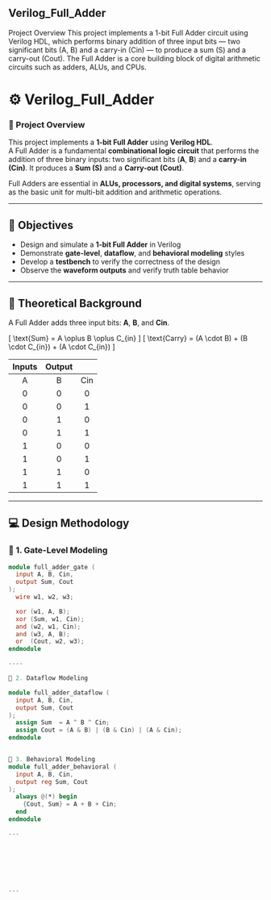 ## Verilog_Full_Adder
Project Overview  This project implements a 1-bit Full Adder circuit using Verilog HDL, which performs binary addition of three input bits — two significant bits (A, B) and a carry-in (Cin) — to produce a sum (S) and a carry-out (Cout). The Full Adder is a core building block of digital arithmetic circuits such as adders, ALUs, and CPUs.
# ⚙️ Verilog_Full_Adder

### 🧩 Project Overview  
This project implements a **1-bit Full Adder** using **Verilog HDL**.  
A Full Adder is a fundamental **combinational logic circuit** that performs the addition of three binary inputs: two significant bits (**A**, **B**) and a **carry-in (Cin)**. It produces a **Sum (S)** and a **Carry-out (Cout)**.  

Full Adders are essential in **ALUs, processors, and digital systems**, serving as the basic unit for multi-bit addition and arithmetic operations.

---

## 🎯 Objectives
- Design and simulate a **1-bit Full Adder** in Verilog  
- Demonstrate **gate-level**, **dataflow**, and **behavioral modeling** styles  
- Develop a **testbench** to verify the correctness of the design  
- Observe the **waveform outputs** and verify truth table behavior  

---

## 🧠 Theoretical Background

A Full Adder adds three input bits: **A**, **B**, and **Cin**.

\[
\text{Sum} = A \oplus B \oplus C_{in}
\]
\[
\text{Carry} = (A \cdot B) + (B \cdot C_{in}) + (A \cdot C_{in})
\]

| Inputs | Output | |
|:------:|:-------:|:----:|
| A | B | Cin | Sum | Cout |
| 0 | 0 | 0 | 0 | 0 |
| 0 | 0 | 1 | 1 | 0 |
| 0 | 1 | 0 | 1 | 0 |
| 0 | 1 | 1 | 0 | 1 |
| 1 | 0 | 0 | 1 | 0 |
| 1 | 0 | 1 | 0 | 1 |
| 1 | 1 | 0 | 0 | 1 |
| 1 | 1 | 1 | 1 | 1 |

---

## 💻 Design Methodology

### 🧩 1. Gate-Level Modeling

```verilog
module full_adder_gate (
  input A, B, Cin,
  output Sum, Cout
);
  wire w1, w2, w3;

  xor (w1, A, B);
  xor (Sum, w1, Cin);
  and (w2, w1, Cin);
  and (w3, A, B);
  or  (Cout, w2, w3);
endmodule

----

🧩 2. Dataflow Modeling

module full_adder_dataflow (
  input A, B, Cin,
  output Sum, Cout
);
  assign Sum  = A ^ B ^ Cin;
  assign Cout = (A & B) | (B & Cin) | (A & Cin);
endmodule


🧩 3. Behavioral Modeling
module full_adder_behavioral (
  input A, B, Cin,
  output reg Sum, Cout
);
  always @(*) begin
    {Cout, Sum} = A + B + Cin;
  end
endmodule

---







---


